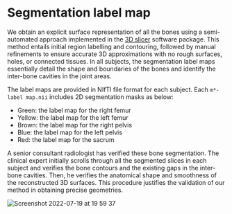 # Segmentation label map
We obtain an explicit surface representation of all the bones using a semi-automated approach implemented in the [3D slicer](https://slicer.org) software package. 
This method entails initial region labelling and contouring, followed by manual refinements to ensure accurate 3D approximations with no rough surfaces, holes, or connected tissues. 
In all subjects, the segmentation label maps essentially detail the shape and boundaries of the bones and identify the inter-bone cavities in the joint areas.

The label maps are provided in NIfTI file format for each subject. Each `m*-label map.nii` includes 2D segmentation masks as below:
* Green: the label map for the right femur
* Yellow: the label map for the left femur 
* Brown: the label map for the right pelvis
* Blue: the label map for the left pelvis
* Red: the label map for the sacrum 

A senior consultant radiologist has verified these bone segmentation. The clinical expert initially scrolls through all the segmented slices in each subject and verifies
the bone contours and the existing gaps in the inter-bone cavities. Then, he verifies the anatomical shape and smoothness of the reconstructed 3D surfaces. This procedure justifies the validation of our method in obtaining precise geometries.

![Screenshot 2022-07-19 at 19 59 37](https://user-images.githubusercontent.com/45920627/179818776-217a6c9f-d8df-4e89-95b6-623a1b42efbf.png)
